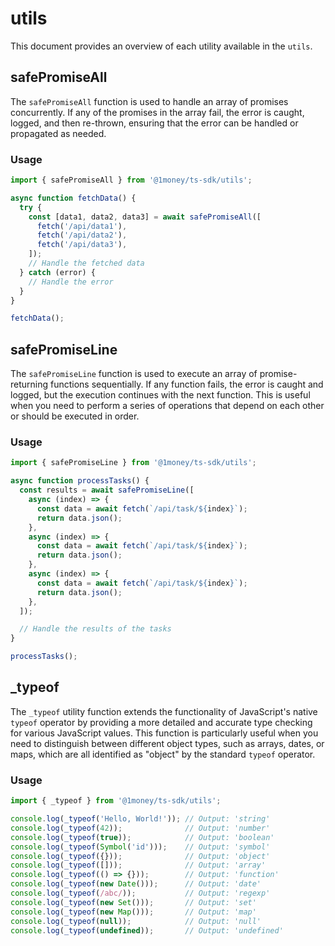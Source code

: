 # utils
This document provides an overview of each utility available in the `utils`.

## safePromiseAll
The `safePromiseAll` function is used to handle an array of promises concurrently. If any of the promises in the array fail, the error is caught, logged, and then re-thrown, ensuring that the error can be handled or propagated as needed.

### Usage
```typescript
import { safePromiseAll } from '@1money/ts-sdk/utils';

async function fetchData() {
  try {
    const [data1, data2, data3] = await safePromiseAll([
      fetch('/api/data1'),
      fetch('/api/data2'),
      fetch('/api/data3'),
    ]);
    // Handle the fetched data
  } catch (error) {
    // Handle the error
  }
}

fetchData();
```

## safePromiseLine
The `safePromiseLine` function is used to execute an array of promise-returning functions sequentially. If any function fails, the error is caught and logged, but the execution continues with the next function. This is useful when you need to perform a series of operations that depend on each other or should be executed in order.

### Usage
```typescript
import { safePromiseLine } from '@1money/ts-sdk/utils';

async function processTasks() {
  const results = await safePromiseLine([
    async (index) => {
      const data = await fetch(`/api/task/${index}`);
      return data.json();
    },
    async (index) => {
      const data = await fetch(`/api/task/${index}`);
      return data.json();
    },
    async (index) => {
      const data = await fetch(`/api/task/${index}`);
      return data.json();
    },
  ]);

  // Handle the results of the tasks
}

processTasks();
```

## _typeof
The `_typeof` utility function extends the functionality of JavaScript's native `typeof` operator by providing a more detailed and accurate type checking for various JavaScript values. This function is particularly useful when you need to distinguish between different object types, such as arrays, dates, or maps, which are all identified as "object" by the standard `typeof` operator.

### Usage
```typescript
import { _typeof } from '@1money/ts-sdk/utils';

console.log(_typeof('Hello, World!')); // Output: 'string'
console.log(_typeof(42));              // Output: 'number'
console.log(_typeof(true));            // Output: 'boolean'
console.log(_typeof(Symbol('id')));    // Output: 'symbol'
console.log(_typeof({}));              // Output: 'object'
console.log(_typeof([]));              // Output: 'array'
console.log(_typeof(() => {}));        // Output: 'function'
console.log(_typeof(new Date()));      // Output: 'date'
console.log(_typeof(/abc/));           // Output: 'regexp'
console.log(_typeof(new Set()));       // Output: 'set'
console.log(_typeof(new Map()));       // Output: 'map'
console.log(_typeof(null));            // Output: 'null'
console.log(_typeof(undefined));       // Output: 'undefined'
```
